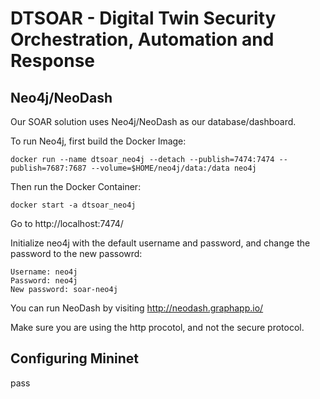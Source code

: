 # DTSOAR - Digital Twin Security Orchestration, Automation and Response

## Neo4j/NeoDash

Our SOAR solution uses Neo4j/NeoDash as our database/dashboard.

To run Neo4j, first build the Docker Image:

```
docker run --name dtsoar_neo4j --detach --publish=7474:7474 --publish=7687:7687 --volume=$HOME/neo4j/data:/data neo4j
```

Then run the Docker Container:

```
docker start -a dtsoar_neo4j
```

Go to http://localhost:7474/

Initialize neo4j with the default username and password, and change the password to the new passowrd:

```
Username: neo4j
Password: neo4j
New password: soar-neo4j
```


You can run NeoDash by visiting http://neodash.graphapp.io/

Make sure you are using the http procotol, and not the secure protocol.

## Configuring Mininet

pass